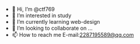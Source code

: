 - 👋 Hi, I’m @ctf769
- 👀 I’m interested in study
- 🌱 I’m currently learning web-design
- 💞️ I’m looking to collaborate on ...
- 📫 How to reach me E-mail:2287195589@qq.com

<!---
ctf769/ctf769 is a ✨ special ✨ repository because its `README.md` (this file) appears on your GitHub profile.
You can click the Preview link to take a look at your changes.
--->
